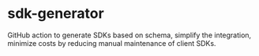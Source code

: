 # sdk-generator
GitHub action to generate SDKs based on schema, simplify the integration, minimize costs by reducing manual maintenance of client SDKs.
